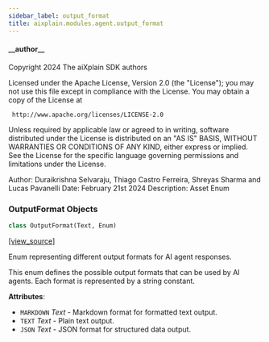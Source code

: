 ```yaml
---
sidebar_label: output_format
title: aixplain.modules.agent.output_format
---
```


#### \_\_author\_\_

Copyright 2024 The aiXplain SDK authors

Licensed under the Apache License, Version 2.0 (the &quot;License&quot;);
you may not use this file except in compliance with the License.
You may obtain a copy of the License at

     http://www.apache.org/licenses/LICENSE-2.0

Unless required by applicable law or agreed to in writing, software
distributed under the License is distributed on an &quot;AS IS&quot; BASIS,
WITHOUT WARRANTIES OR CONDITIONS OF ANY KIND, either express or implied.
See the License for the specific language governing permissions and
limitations under the License.

Author: Duraikrishna Selvaraju, Thiago Castro Ferreira, Shreyas Sharma and Lucas Pavanelli
Date: February 21st 2024
Description:
    Asset Enum

### OutputFormat Objects

```python
class OutputFormat(Text, Enum)
```

[[view_source]](https://github.com/aixplain/aiXplain/blob/main/aixplain/modules/agent/output_format.py#L28)

Enum representing different output formats for AI agent responses.

This enum defines the possible output formats that can be used by AI agents.
Each format is represented by a string constant.

**Attributes**:

- `MARKDOWN` _Text_ - Markdown format for formatted text output.
- `TEXT` _Text_ - Plain text output.
- `JSON` _Text_ - JSON format for structured data output.


